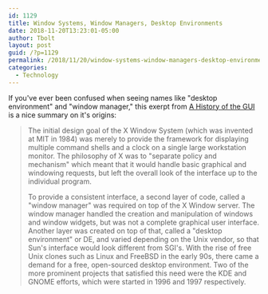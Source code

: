 ```yaml
---
id: 1129
title: Window Systems, Window Managers, Desktop Environments
date: 2018-11-20T13:23:01-05:00
author: Tbolt
layout: post
guid: /?p=1129
permalink: /2018/11/20/window-systems-window-managers-desktop-environments
categories:
  - Technology
---
```


If you've ever been confused when seeing names like "desktop environment" and "window manager," this exerpt from [A History of the GUI](https://arstechnica.com/features/2005/05/gui/6/) is a nice summary on it's origins:

>The initial design goal of the X Window System (which was invented at MIT in 1984) was merely to provide the framework for displaying multiple command shells and a clock on a single large workstation monitor. The philosophy of X was to "separate policy and mechanism" which meant that it would handle basic graphical and windowing requests, but left the overall look of the interface up to the individual program.
>
>To provide a consistent interface, a second layer of code, called a "window manager" was required on top of the X Window server. The window manager handled the creation and manipulation of windows and window widgets, but was not a complete graphical user interface. Another layer was created on top of that, called a "desktop environment" or DE, and varied depending on the Unix vendor, so that Sun's interface would look different from SGI's. With the rise of free Unix clones such as Linux and FreeBSD in the early 90s, there came a demand for a free, open-sourced desktop environment. Two of the more prominent projects that satisfied this need were the KDE and GNOME efforts, which were started in 1996 and 1997 respectively.
